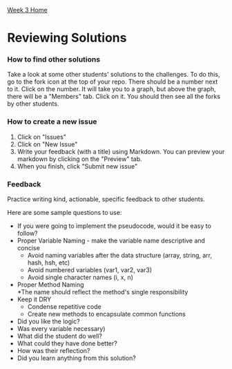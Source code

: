[Week 3 Home](./)

# Reviewing Solutions

### How to find other solutions
Take a look at some other students' solutions to the challenges. To do this, go to the fork icon at the top of your repo. There
should be a number next to it. Click on the number. It will take you to a graph, but above the graph, there will be a "Members" tab. 
Click on it. You should then see all the forks by other students.

### How to create a new issue
1. Click on "Issues"
2. Click on "New Issue"
3. Write your feedback (with a title) using Markdown. You can preview your markdown by clicking on the "Preview" tab.
4. When you finish, click "Submit new issue"

### Feedback
Practice writing kind, actionable, specific feedback to other students. 

Here are some sample questions to use:
- If you were going to implement the pseudocode, would it be easy to follow?
- Proper Variable Naming - make the variable name descriptive and concise  
  * Avoid naming variables after the data structure (array, string, arr, hash, hsh, etc) 
  * Avoid numbered variables (var1, var2, var3)  
  * Avoid single character names (i, x, n)
- Proper Method Naming  
  *The name should reflect the method's single responsibility 
- Keep it DRY  
  * Condense repetitive code  
  * Create new methods to encapsulate common functions   
- Did you like the logic?
- Was every variable necessary) 
- What did the student do well?
- What could they have done better?
- How was their reflection? 
- Did you learn anything from this solution?
